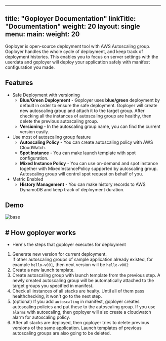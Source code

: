 
---
title: "Goployer Documentation"
linkTitle: "Documentation"
weight: 20
layout: single
menu:
  main:
    weight: 20
---

Goployer is open-source deployment tool with AWS Autoscaling group. Goployer handles the whole cycle of deployment, and keep track of deployment
histories. This enables you to focus on server settings with the userdata and goployer will deploy your application safely with manifest configuration
 you made.
 
## Features

* Safe Deployment with versioning
  * **Blue/Green Deployment** - Goployer uses **blue/green** deployment by default in order to ensure the safe deployment. Goployer will create new autoscaling group and attach it to the target group.
  After checking all the instances of autoscaling group are healthy, then delete the previous autoscaling group.
  * **Versioning** - In the autoscaling group name, you can find the current version easily.
* Use most of autoscaling group feature
  * **Autoscaling Policy** - You can create autoscaling policy with AWS CloudWatch.
  * **Spot Instance** - You can make launch template with spot configuration.
  * **Mixed Instance Policy** - You can use on-demand and spot instance together with MixedInstancePolicy supported by autoscaling group. Autoscaling group will control spot request on behalf of you.
* Metric Enabled
  * **History Management** - You can make history records to AWS DynamoDB and keep track of deployment duration.

## Demo

![base](/images/base.gif)

## # How goployer works

* Here's the steps that goployer executes for deployment
1. Generate new version for current deployment.<br>
If other autoscaling groups of sample application already existed, for example `hello-v001`, then next version will be `hello-v002`
2. Create a new launch template. 
3. Create autoscaling group with launch template from the previous step. A newly created autoscaling group will be automatically attached to the target groups you specified in manifest.
4. Check all instances of all stacks are healty. Until all of them pass healthchecking, it won't go to the next step.
5. (optional) If you add `autoscaling` in manifest, goployer creates autoscaling policies and put these to the autoscaling group. If you use `alarms` with autoscaling, then goployer will also create a cloudwatch alarm for autoscaling policy.
6. After all stacks are deployed, then goployer tries to delete previous versions of the same application.
   Launch templates of previous autoscaling groups are also going to be deleted.

